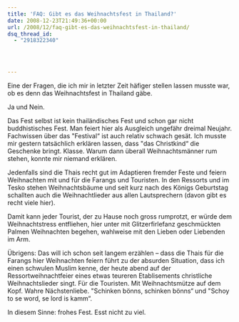 ```yaml
---
title: 'FAQ: Gibt es das Weihnachtsfest in Thailand?'
date: 2008-12-23T21:49:36+00:00
url: /2008/12/faq-gibt-es-das-weihnachtsfest-in-thailand/
dsq_thread_id:
  - "2918322340"




---
```

Eine der Fragen, die ich mir in letzter Zeit häfiger stellen lassen musste war, ob es denn das Weihnachtsfest in Thailand gäbe.

Ja und Nein.

Das Fest selbst ist kein thailändisches Fest und schon gar nicht buddhistisches Fest. Man feiert hier als Ausgleich ungefähr dreimal Neujahr. Fachwissen über das "Festival“ ist auch relativ schwach gesät. Ich musste mir gestern tatsächlich erklären lassen, dass "das Christkind“ die Geschenke bringt. Klasse. Warum dann überall Weihnachtsmänner rum stehen, konnte mir niemand erklären.

Jedenfalls sind die Thais recht gut im Adaptieren fremder Feste und feiern Weihnachten mit und für die Farangs und Touristen. In den Ressorts und im Tesko stehen Weihnachtsbäume und seit kurz nach des Königs Geburtstag schallten auch die Weihnachtlieder aus allen Lautsprechern (davon gibt es recht viele hier).

Damit kann jeder Tourist, der zu Hause noch gross rumprotzt, er würde dem Weihnachtstress entfliehen, hier unter mit Glitzerfirlefanz geschmückten Palmen Weihnachten begehen, wahlweise mit den Lieben oder Liebenden im Arm.

Übrigens: Das will ich schon seit langem erzählen – dass die Thais für die Farangs hier Weihnachten feiern führt zu der absurden Situation, dass ich einen schwulen Muslim kenne, der heute abend auf der Ressortweihnachtfeier eines etwas teureren Etablisements christliche Weihnachtslieder singt. Für die Touristen. Mit Weihnachtsmütze auf dem Kopf. Wahre Nächstenliebe. "Schinken bönns, schinken bönns“ und "Schoy to se word, se lord is kamm“.

In diesem Sinne: frohes Fest. Esst nicht zu viel.
